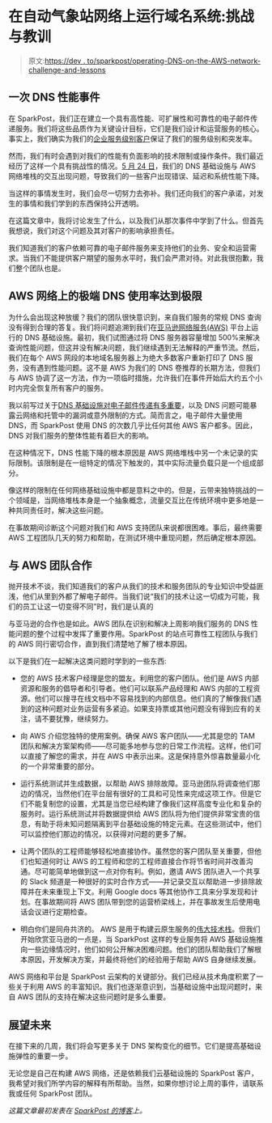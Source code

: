 # 在自动气象站网络上运行域名系统:挑战与教训

> 原文:[https://dev . to/sparkpost/operating-DNS-on-the-AWS-network-challenge-and-lessons](https://dev.to/sparkpost/operating-dns-on-the-aws-network-challenges-and-lessons)

## [](#a-dns-performance-incident)一次 DNS 性能事件

在 SparkPost，我们正在建立一个具有高性能、可扩展性和可靠性的电子邮件传递服务。我们将这些品质作为关键设计目标，它们是我们设计和运营服务的核心。事实上，我们确实为我们的[企业服务级别客户](https://www.sparkpost.com/enterprise-email/)保证了我们的服务级别和突发率。

然而，我们有时会遇到对我们的性能有负面影响的技术限制或操作条件。我们最近经历了这样一个具有挑战性的情况。[5 月 24 日](https://status.sparkpost.com/incidents/v53x9z1rb7jh?_ga=2.121762895.595315268.1496870660-424867781.1485888065)，我们的 DNS 基础设施与 AWS 网络堆栈的交互出现问题，导致我们的一些客户出现错误、延迟和系统性能下降。

当这样的事情发生时，我们会尽一切努力去弥补。我们还向我们的客户承诺，对发生的事情和我们学到的东西保持公开透明。

在这篇文章中，我将讨论发生了什么，以及我们从那次事件中学到了什么。但首先我想说，我们对这个问题及其对客户的影响承担责任。

我们知道我们的客户依赖可靠的电子邮件服务来支持他们的业务、安全和运营需求。当我们不能提供客户期望的服务水平时，我们会严肃对待。对此我很抱歉，我们整个团队也是。

## AWS 网络上的极端 DNS 使用率达到极限

为什么会出现这种放缓？我们的团队很快意识到，来自我们服务的常规 DNS 查询没有得到合理的答复。我们将问题追溯到我们在[亚马逊网络服务(AWS)](https://aws.amazon.com/) 平台上运行的 DNS 基础设施。最初，我们试图通过将 DNS 服务器容量增加 500%来解决查询性能问题，但这并没有解决问题，我们继续遇到无法解释的严重节流。然后，我们在每个 AWS 网段的本地域名服务器上为绝大多数客户重新打印了 DNS 服务，没有遇到性能问题。这不是 AWS 为我们的 DNS 卷推荐的长期方法，但我们与 AWS 协调了这一方法，作为一项临时措施，允许我们在事件开始后大约五个小时内完全恢复所有客户的服务。

我以前写过关于[DNS 基础设施对电子邮件传递有多重要](https://www.sparkpost.com/blog/undocumented-limit-dns-aws/)，以及 DNS 问题可能暴露云网络和托管中的漏洞或意外限制的方式。简而言之，电子邮件大量使用 DNS，而 SparkPost 使用 DNS 的次数几乎比任何其他 AWS 客户都多。因此，DNS 对我们服务的整体性能有着巨大的影响。

在这种情况下，DNS 性能下降的根本原因是 AWS 网络堆栈中另一个未记录的实际限制。该限制是在一组特定的情况下触发的，其中实际流量负载只是一个组成部分。

像这样的限制在任何网络基础设施中都是意料之中的。但是，云带来独特挑战的一个领域是，当网络堆栈本身是一个抽象概念，流量交互比在传统环境中更多地是一种共同责任时，解决这些问题。

在事故期间诊断这个问题对我们和 AWS 支持团队来说都很困难。事后，最终需要 AWS 工程团队几天的努力和帮助，在测试环境中重现问题，然后确定根本原因。

## [](#working-with-the-aws-team)与 AWS 团队合作

抛开技术不谈，我们知道我们的客户从我们的技术和服务团队的专业知识中受益匪浅，他们从里到外都了解电子邮件。当我们说“我们的技术让这一切成为可能，我们的员工让这一切变得不同”时，我们是认真的

与亚马逊的合作也是如此。AWS 团队在识别和解决上周影响我们服务的 DNS 性能问题的整个过程中发挥了重要作用。SparkPost 的站点可靠性工程团队与我们的 AWS 同行密切合作，直到我们清楚地了解了根本原因。

以下是我们在一起解决这类问题时学到的一些东西:

*   您的 AWS 技术客户经理是您的盟友。利用您的客户团队。他们是 AWS 内部资源和服务的倡导者和引导者。他们可以联系产品经理和 AWS 内部的工程资源。他们可以搜寻在线文档中不容易找到的内部信息。他们真的了解像我们遇到的这种问题对业务运营有多紧迫。如果支持票或其他问题没有得到应有的关注，请不要犹豫，继续努力。

*   向 AWS 介绍您独特的使用案例。确保 AWS 客户团队——尤其是您的 TAM 团队和解决方案架构师——尽可能多地参与您的日常工作流程。这样，他们可以直接了解您的需求，并在 AWS 中表示出来。这是保持意外惊喜数量最小化的一个非常重要的部分。

*   运行系统测试并生成数据，以帮助 AWS 排除故障。亚马逊团队将调查他们那边的情况，当然他们在平台层有很好的工具和可见性来完成这项工作。但是它们不能复制您的设置，尤其是当您已经构建了像我们这样高度专业化和复杂的服务时。运行系统测试并将数据提供给 AWS 团队将为他们提供非常宝贵的信息，有助于将未知问题隔离到平台基础设施的特定元素。在这些测试中，他们可以监控他们那边的情况，以获得对问题的更多了解。

*   让两个团队的工程师能够轻松地直接协作。虽然您的客户团队至关重要，但他们也知道何时让 AWS 的工程师和您的工程师直接合作将节省时间并改善沟通。尽可能简单地做到这一点对你有利。例如，邀请 AWS 团队进入一个共享的 Slack 频道是一种很好的实时合作方式——并记录交互以帮助进一步排除故障并在未来重现上下文。利用 Google docs 等其他协作工具来分享发现和计划。在事故期间将 AWS 团队带到您的运营桥梁线上，并在事故发生后使用电话会议进行定期检查。

*   明白你们是同舟共济的。 AWS 是用于构建云原生服务的[伟大技术栈](https://www.sparkpost.com/blog/aws-instead-data-center/)。但我们开始欣赏亚马逊的一点是，当 SparkPost 这样的专业服务将 AWS 基础设施推向一些边缘情况时，他们如何公开解决困难问题。他们的团队帮助我们了解根本原因，开发解决方案，并最终将他们的经验用于帮助 AWS 自身继续发展。

AWS 网络和平台是 SparkPost 云架构的关键部分。我们已经从技术角度积累了一些关于利用 AWS 的丰富知识。我们也逐渐意识到，当基础设施中出现问题时，来自 AWS 团队的支持在解决这些问题时是多么重要。

## [](#looking-ahead)展望未来

在接下来的几周，我们将会写更多关于 DNS 架构变化的细节。它们是提高基础设施弹性的重要一步。

无论您是自己在构建 AWS 网络，还是依赖我们云基础设施的 SparkPost 客户，我希望对我们所学内容的解释有所帮助。当然，如果你想讨论上周的事件，请联系我或任何 SparkPost 团队。

*这篇文章最初发表在 [SparkPost 的博客](https://www.sparkpost.com/blog/dns-aws-network-lessons/)上。*